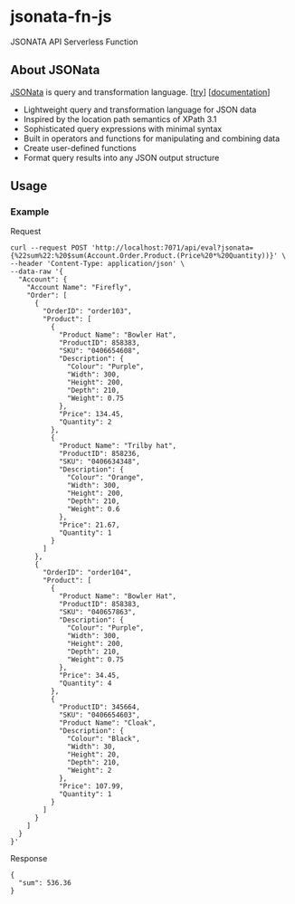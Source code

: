 # jsonata-fn-js
JSONATA API Serverless Function

## About JSONata
[JSONata](https://jsonata.org/) is query and transformation language.
[[try](http://try.jsonata.org/)] [[documentation](http://docs.jsonata.org/)]
* Lightweight query and transformation language for JSON data
* Inspired by the location path semantics of XPath 3.1
* Sophisticated query expressions with minimal syntax
* Built in operators and functions for manipulating and combining data
* Create user-defined functions
* Format query results into any JSON output structure

## Usage

### Example
Request
```
curl --request POST 'http://localhost:7071/api/eval?jsonata={%22sum%22:%20$sum(Account.Order.Product.(Price%20*%20Quantity))}' \
--header 'Content-Type: application/json' \
--data-raw '{
  "Account": {
    "Account Name": "Firefly",
    "Order": [
      {
        "OrderID": "order103",
        "Product": [
          {
            "Product Name": "Bowler Hat",
            "ProductID": 858383,
            "SKU": "0406654608",
            "Description": {
              "Colour": "Purple",
              "Width": 300,
              "Height": 200,
              "Depth": 210,
              "Weight": 0.75
            },
            "Price": 134.45,
            "Quantity": 2
          },
          {
            "Product Name": "Trilby hat",
            "ProductID": 858236,
            "SKU": "0406634348",
            "Description": {
              "Colour": "Orange",
              "Width": 300,
              "Height": 200,
              "Depth": 210,
              "Weight": 0.6
            },
            "Price": 21.67,
            "Quantity": 1
          }
        ]
      },
      {
        "OrderID": "order104",
        "Product": [
          {
            "Product Name": "Bowler Hat",
            "ProductID": 858383,
            "SKU": "040657863",
            "Description": {
              "Colour": "Purple",
              "Width": 300,
              "Height": 200,
              "Depth": 210,
              "Weight": 0.75
            },
            "Price": 34.45,
            "Quantity": 4
          },
          {
            "ProductID": 345664,
            "SKU": "0406654603",
            "Product Name": "Cloak",
            "Description": {
              "Colour": "Black",
              "Width": 30,
              "Height": 20,
              "Depth": 210,
              "Weight": 2
            },
            "Price": 107.99,
            "Quantity": 1
          }
        ]
      }
    ]
  }
}'
```
Response
```
{
  "sum": 536.36
}
```
